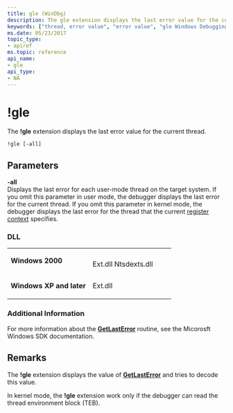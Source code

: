 ```yaml
---
title: gle (WinDbg)
description: The gle extension displays the last error value for the current thread.
keywords: ["thread, error value", "error value", "gle Windows Debugging"]
ms.date: 05/23/2017
topic_type:
- apiref
ms.topic: reference
api_name:
- gle
api_type:
- NA
---
```


# !gle


The **!gle** extension displays the last error value for the current thread.

```dbgcmd
!gle [-all]
```

## <span id="ddk__gle_dbg"></span><span id="DDK__GLE_DBG"></span>Parameters


<span id="_______-all______"></span><span id="_______-ALL______"></span> **-all**   
Displays the last error for each user-mode thread on the target system. If you omit this parameter in user mode, the debugger displays the last error for the current thread. If you omit this parameter in kernel mode, the debugger displays the last error for the thread that the current [register context](changing-contexts.md#register-context) specifies.

### <span id="DLL"></span><span id="dll"></span>DLL

<table>
<colgroup>
<col width="50%" />
<col width="50%" />
</colgroup>
<tbody>
<tr class="odd">
<td align="left"><p><strong>Windows 2000</strong></p></td>
<td align="left"><p></p>
Ext.dll
Ntsdexts.dll</td>
</tr>
<tr class="even">
<td align="left"><p><strong>Windows XP and later</strong></p></td>
<td align="left"><p>Ext.dll</p></td>
</tr>
</tbody>
</table>

 

### <span id="Additional_Information"></span><span id="additional_information"></span><span id="ADDITIONAL_INFORMATION"></span>Additional Information

For more information about the [**GetLastError**](/windows/win32/api/errhandlingapi/nf-errhandlingapi-getlasterror) routine, see the Micorosft Windows SDK documentation.

## Remarks

The **!gle** extension displays the value of [**GetLastError**](/windows/win32/api/errhandlingapi/nf-errhandlingapi-getlasterror) and tries to decode this value.

In kernel mode, the **!gle** extension work only if the debugger can read the thread environment block (TEB).

 

